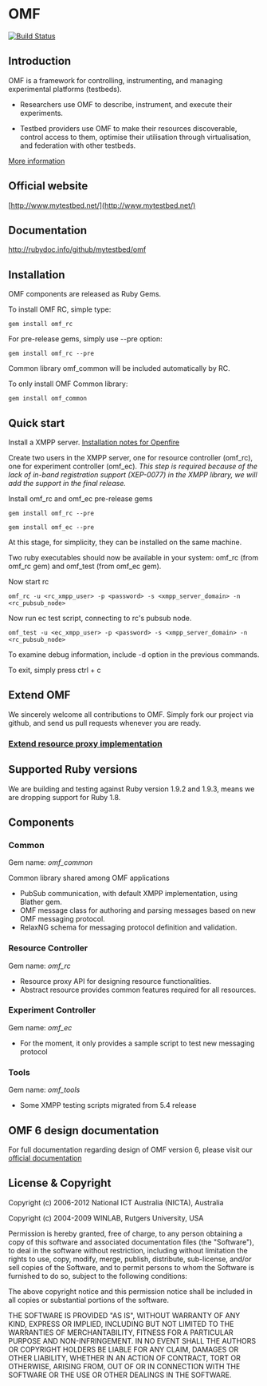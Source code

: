 # OMF

[![Build Status](https://secure.travis-ci.org/mytestbed/omf.png)](http://travis-ci.org/mytestbed/omf)

## Introduction

OMF is a framework for controlling, instrumenting, and managing experimental platforms (testbeds).

* Researchers use OMF to describe, instrument, and execute their experiments.

* Testbed providers use OMF to make their resources discoverable, control access to them, optimise their utilisation through virtualisation, and federation with other testbeds.

[More information](https://omf.mytestbed.net/projects/omf/wiki/Introduction)

## Official website

[http://www.mytestbed.net/](http://www.mytestbed.net/)

## Documentation

http://rubydoc.info/github/mytestbed/omf

## Installation

OMF components are released as Ruby Gems.

To install OMF RC, simple type:

    gem install omf_rc

For pre-release gems, simply use --pre option:

    gem install omf_rc --pre

Common library omf\_common will be included automatically by RC.

To only install OMF Common library:

    gem install omf_common

## Quick start

Install a XMPP server. [Installation notes for Openfire](https://omf.mytestbed.net/projects/omf/wiki/Installation_Guide_54#Configuring-XMPP)

Create two users in the XMPP server, one for resource controller (omf\_rc), one for experiment controller (omf\_ec). *This step is required because of the lack of in-band registration support (XEP-0077) in the XMPP library, we will add the support in the final release.*

Install omf\_rc and omf\_ec pre-release gems

    gem install omf_rc --pre

    gem install omf_ec --pre

At this stage, for simplicity, they can be installed on the same machine.

Two ruby executables should now be available in your system: omf\_rc (from omf\_rc gem) and omf\_test (from omf\_ec gem).

Now start rc

    omf_rc -u <rc_xmpp_user> -p <password> -s <xmpp_server_domain> -n <rc_pubsub_node>

Now run ec test script, connecting to rc's pubsub node.

    omf_test -u <ec_xmpp_user> -p <password> -s <xmpp_server_domain> -n <rc_pubsub_node>

To examine debug information, include -d option in the previous commands.

To exit, simply press ctrl + c

## Extend OMF

We sincerely welcome all contributions to OMF. Simply fork our project via github, and send us pull requests whenever you are ready.

### [Extend resource proxy implementation](http://rubydoc.info/github/mytestbed/omf/file/doc/RESOURCE_PROXY.md)

## Supported Ruby versions

We are building and testing against Ruby version 1.9.2 and 1.9.3, means we are dropping support for Ruby 1.8.

## Components

### Common

Gem name: *omf\_common*

Common library shared among OMF applications

* PubSub communication, with default XMPP implementation, using Blather gem.
* OMF message class for authoring and parsing messages based on new OMF messaging protocol.
* RelaxNG schema for messaging protocol definition and validation.

### Resource Controller

Gem name: *omf\_rc*

* Resource proxy API for designing resource functionalities.
* Abstract resource provides common features required for all resources.

### Experiment Controller

Gem name: *omf\_ec*

* For the moment, it only provides a sample script to test new messaging protocol

### Tools

Gem name: *omf\_tools*

* Some XMPP testing scripts migrated from 5.4 release

## OMF 6 design documentation

For full documentation regarding design of OMF version 6, please visit our [official documentation](http://omf.mytestbed.net/projects/omf/wiki/Architectural_Foundation)

## License & Copyright

Copyright (c) 2006-2012 National ICT Australia (NICTA), Australia

Copyright (c) 2004-2009 WINLAB, Rutgers University, USA

Permission is hereby granted, free of charge, to any person obtaining a copy of this software and associated documentation files (the "Software"), to deal
in the software without restriction, including without limitation the rights to use, copy, modify, merge, publish, distribute, sub-license, and/or sell
copies of the Software, and to permit persons to whom the Software is furnished to do so, subject to the following conditions:

The above copyright notice and this permission notice shall be included in all copies or substantial portions of the software.

THE SOFTWARE IS PROVIDED "AS IS", WITHOUT WARRANTY OF ANY KIND, EXPRESS OR IMPLIED, INCLUDING BUT NOT LIMITED TO THE WARRANTIES OF MERCHANTABILITY, FITNESS FOR A PARTICULAR PURPOSE AND NON-INFRINGEMENT. IN NO EVENT SHALL THE AUTHORS OR COPYRIGHT HOLDERS BE LIABLE FOR ANY CLAIM, DAMAGES OR OTHER LIABILITY, WHETHER IN AN ACTION OF CONTRACT, TORT OR OTHERWISE, ARISING FROM, OUT OF OR IN CONNECTION WITH THE SOFTWARE OR THE USE OR OTHER DEALINGS IN THE SOFTWARE.
